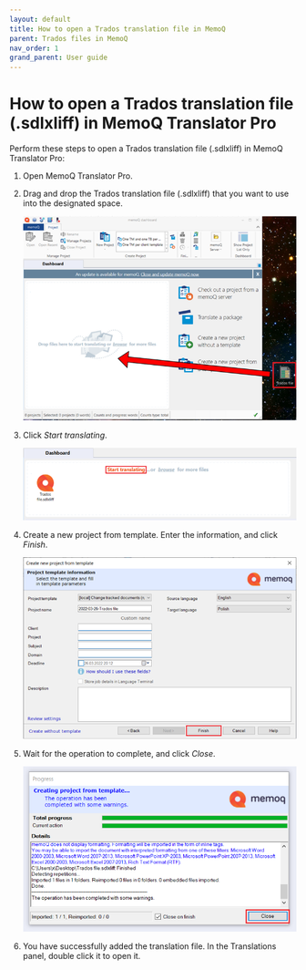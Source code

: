 ```yaml
---
layout: default
title: How to open a Trados translation file in MemoQ
parent: Trados files in MemoQ
nav_order: 1
grand_parent: User guide
---
```


# How to open a Trados translation file (.sdlxliff) in MemoQ Translator Pro

Perform these steps to open a Trados translation file (.sdlxliff) in MemoQ Translator Pro:

1.	Open MemoQ Translator Pro.
2.	Drag and drop the Trados translation file (.sdlxliff) that you want to use into the designated space.

    ![](../../../assets/images/Picture1.png)

3.	Click *Start translating*.

    ![](../../../assets/images/Picture2.png)

4.	Create a new project from template. Enter the information, and click *Finish*.

    ![](../../../assets/images/Picture3.png)

5.	Wait for the operation to complete, and click *Close*.

    ![](../../../assets/images/Picture4.png)

6.	You have successfully added the translation file. In the Translations panel, double click it to open it.